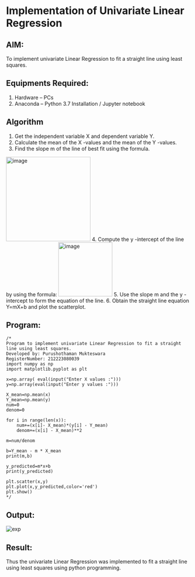 # Implementation of Univariate Linear Regression
## AIM:
To implement univariate Linear Regression to fit a straight line using least squares.

## Equipments Required:
1. Hardware – PCs
2. Anaconda – Python 3.7 Installation / Jupyter notebook

## Algorithm
1. Get the independent variable X and dependent variable Y.
2. Calculate the mean of the X -values and the mean of the Y -values.
3. Find the slope m of the line of best fit using the formula. 
<img width="231" alt="image" src="https://user-images.githubusercontent.com/93026020/192078527-b3b5ee3e-992f-46c4-865b-3b7ce4ac54ad.png">
4. Compute the y -intercept of the line by using the formula:
<img width="148" alt="image" src="https://user-images.githubusercontent.com/93026020/192078545-79d70b90-7e9d-4b85-9f8b-9d7548a4c5a4.png">
5. Use the slope m and the y -intercept to form the equation of the line.
6. Obtain the straight line equation Y=mX+b and plot the scatterplot.

## Program:
```
/*
Program to implement univariate Linear Regression to fit a straight line using least squares.
Developed by: Purushothaman Mukteswara
RegisterNumber: 212223080039
import numpy as np
import matplotlib.pyplot as plt

x=np.array( eval(input("Enter X values :")))
y=np.array(eval(input("Enter y values :")))

X_mean=np.mean(x)
Y_mean=np.mean(y)
num=0
denom=0

for i in range(len(x)):
    num+=(x[i]- X_mean)*(y[i] - Y_mean)
    denom+=(x[i] - X_mean)**2

m=num/denom

b=Y_mean - m * X_mean
print(m,b)

y_predicted=m*x+b
print(y_predicted)

plt.scatter(x,y)
plt.plot(x,y_predicted,color='red')
plt.show()
*/
```

## Output:
![exp](https://github.com/Saravanan142006/Find-the-best-fit-line-using-Least-Squares-Method/assets/161738800/0de779aa-a3cb-41cf-b3c9-a2ca7f2b897e)


## Result:
Thus the univariate Linear Regression was implemented to fit a straight line using least squares using python programming.
